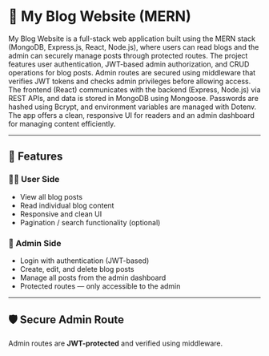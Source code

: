 # 📝 My Blog Website (MERN)

My Blog Website is a full-stack web application built using the MERN stack (MongoDB, Express.js, React, Node.js), where users can read blogs and the admin can securely manage posts through protected routes. The project features user authentication, JWT-based admin authorization, and CRUD operations for blog posts. Admin routes are secured using middleware that verifies JWT tokens and checks admin privileges before allowing access. The frontend (React) communicates with the backend (Express, Node.js) via REST APIs, and data is stored in MongoDB using Mongoose. Passwords are hashed using Bcrypt, and environment variables are managed with Dotenv. The app offers a clean, responsive UI for readers and an admin dashboard for managing content efficiently.

---

## 🚀 Features

### 🧑‍💻 User Side
- View all blog posts
- Read individual blog content
- Responsive and clean UI
- Pagination / search functionality (optional)

### 🔐 Admin Side
- Login with authentication (JWT-based)
- Create, edit, and delete blog posts
- Manage all posts from the admin dashboard
- Protected routes — only accessible to the admin

---

## 🛡️ Secure Admin Route

Admin routes are **JWT-protected** and verified using middleware.

